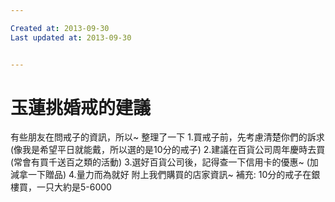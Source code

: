 ```yaml
---

Created at: 2013-09-30
Last updated at: 2013-09-30


---
```


# 玉蓮挑婚戒的建議


有些朋友在問戒子的資訊，所以~ 整理了一下
1.買戒子前，先考慮清楚你們的訴求
(像我是希望平日就能戴，所以選的是10分的戒子)
2.建議在百貨公司周年慶時去買
(常會有買千送百之類的活動)
3.選好百貨公司後，記得查一下信用卡的優惠~
(加減拿一下贈品)
4.量力而為就好
附上我們購買的店家資訊~
補充:
10分的戒子在銀樓買，一只大約是5-6000

